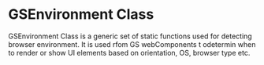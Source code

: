 # GSEnvironment Class

GSEnvironment Class is a generic set of static functions used for detecting browser environment.
It is used rfom GS webComponents t odetermin when to render or show UI elements based on orientation, OS, browser type etc.